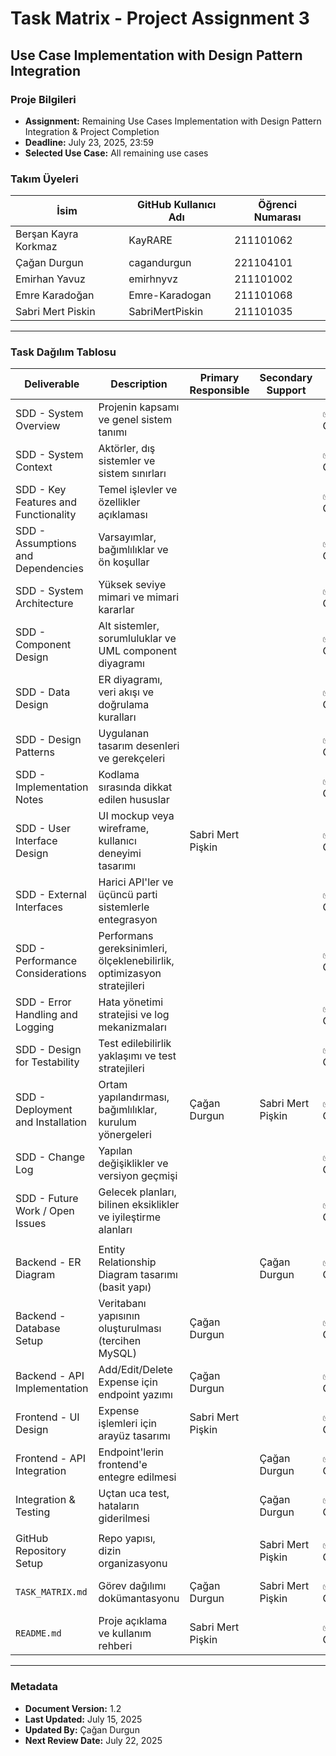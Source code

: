 # Task Matrix - Project Assignment 3
## Use Case Implementation with Design Pattern Integration

### Proje Bilgileri
- **Assignment:** Remaining Use Cases Implementation with Design Pattern Integration & Project Completion
- **Deadline:** July 23, 2025, 23:59  
- **Selected Use Case:** All remaining use cases  

### Takım Üyeleri
| İsim                  | GitHub Kullanıcı Adı | Öğrenci Numarası |
|-----------------------|----------------------|------------------|
| Berşan Kayra Korkmaz  | KayRARE              | 211101062        |
| Çağan Durgun          | cagandurgun          | 221104101        |
| Emirhan Yavuz         | emirhnyvz            | 211101002        |
| Emre Karadoğan        | Emre-Karadogan       | 211101068        |
| Sabri Mert Piskin     | SabriMertPiskin      | 211101035        |

---

### Task Dağılım Tablosu

| Deliverable                            | Description                                                                 | Primary Responsible | Secondary Support | Status         | Due Date       |
|----------------------------------------|-----------------------------------------------------------------------------|---------------------|-------------------|----------------|----------------|
| SDD - System Overview                  | Projenin kapsamı ve genel sistem tanımı                                     |                     |                   | ✅ Completed   | June 29, 2025  |
| SDD - System Context                   | Aktörler, dış sistemler ve sistem sınırları                                 |                     |                   | ✅ Completed   | June 29, 2025  |
| SDD - Key Features and Functionality   | Temel işlevler ve özellikler açıklaması                                     |                     |                   | ✅ Completed   | June 29, 2025  |
| SDD - Assumptions and Dependencies     | Varsayımlar, bağımlılıklar ve ön koşullar                                   |                     |                   | ✅ Completed   | June 29, 2025  |
| SDD - System Architecture              | Yüksek seviye mimari ve mimari kararlar                                     |                     |                   | ✅ Completed   | June 29, 2025  |
| SDD - Component Design                 | Alt sistemler, sorumluluklar ve UML component diyagramı                     |                     |                   | ✅ Completed   | June 29, 2025  |
| SDD - Data Design                      | ER diyagramı, veri akışı ve doğrulama kuralları                             |                     |                   | ✅ Completed   | June 29, 2025  |
| SDD - Design Patterns                  | Uygulanan tasarım desenleri ve gerekçeleri                                  |                     |                   | ✅ Completed   | June 29, 2025  |
| SDD - Implementation Notes             | Kodlama sırasında dikkat edilen hususlar                                    |                     |                   | ✅ Completed   | June 29, 2025  |
| SDD - User Interface Design            | UI mockup veya wireframe, kullanıcı deneyimi tasarımı                       | Sabri Mert Pişkin   |                   | ✅ Completed   | June 29, 2025  |
| SDD - External Interfaces              | Harici API'ler ve üçüncü parti sistemlerle entegrasyon                      |                     |                   | ✅ Completed   | June 29, 2025  |
| SDD - Performance Considerations       | Performans gereksinimleri, ölçeklenebilirlik, optimizasyon stratejileri     |                     |                   | ✅ Completed   | June 29, 2025  |
| SDD - Error Handling and Logging       | Hata yönetimi stratejisi ve log mekanizmaları                               |                     |                   | ✅ Completed   | June 29, 2025  |
| SDD - Design for Testability           | Test edilebilirlik yaklaşımı ve test stratejileri                           |                     |                   | ✅ Completed   | June 29, 2025  |
| SDD - Deployment and Installation      | Ortam yapılandırması, bağımlılıklar, kurulum yönergeleri                    |Çağan Durgun         | Sabri Mert Pişkin | ✅ Completed   | June 29, 2025  |
| SDD - Change Log                       | Yapılan değişiklikler ve versiyon geçmişi                                   |                     |                   | ✅ Completed   | June 29, 2025  |
| SDD - Future Work / Open Issues        | Gelecek planları, bilinen eksiklikler ve iyileştirme alanları               |                     |                   | ✅ Completed   | June 29, 2025  |
|                                        |                                                                             |                     |                   |                |                |
| Backend - ER Diagram                   | Entity Relationship Diagram tasarımı (basit yapı)                           |                     | Çağan Durgun      | ✅ Completed   | June 23, 2025  |
| Backend - Database Setup               | Veritabanı yapısının oluşturulması (tercihen MySQL)                         | Çağan Durgun        |                   | ✅ Completed   | June 24, 2025  |
| Backend - API Implementation           | Add/Edit/Delete Expense için endpoint yazımı                                | Çağan Durgun        |                   | ✅ Completed   | June 28, 2025  |
| Frontend - UI Design                   | Expense işlemleri için arayüz tasarımı                                      | Sabri Mert Pişkin   |                   | ✅ Completed   | July 15, 2025  |
| Frontend - API Integration             | Endpoint'lerin frontend'e entegre edilmesi                                  |                     | Çağan Durgun      | ✅ Completed   | June 29, 2025  |
| Integration & Testing                  | Uçtan uca test, hataların giderilmesi                                       |                     | Çağan Durgun      | ✅ Completed   | June 30, 2025  |
|                                        |                                                                             |                     |                   |                |                |
| GitHub Repository Setup                | Repo yapısı, dizin organizasyonu                                            |                     | Sabri Mert Pişkin | ✅ Completed   | July 15, 2025  |
| `TASK_MATRIX.md`                       | Görev dağılımı dokümantasyonu                                               | Çağan Durgun        | Sabri Mert Pişkin | ✅ Completed   | July 15, 2025  |
| `README.md`                            | Proje açıklama ve kullanım rehberi                                          | Sabri Mert Pişkin   |                   | ✅ Completed   | June 30, 2025  |

---

### Metadata
- **Document Version:** 1.2  
- **Last Updated:** July 15, 2025  
- **Updated By:** Çağan Durgun  
- **Next Review Date:** July 22, 2025  
